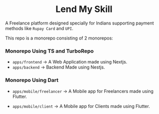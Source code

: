 <h1 align="center">
Lend My Skill
</h1>


A Freelance platform designed specially for Indians supporting payment methods like `Rupay Card` and `UPI`.

This repo is a monorepo consisting of 2 monorepos:

### Monorepo Using TS and TurboRepo

- `apps/frontend` &rarr; A Web Application made using Nextjs.
- `apps/backend` &rarr; Backend Made using Nestjs.

### Monorepo Using Dart
- `apps/mobile/freelancer` &rarr; A Mobile app for Freelancers made using Flutter.

- `apps/mobile/client` &rarr; A Mobile app for Clients made using Flutter.